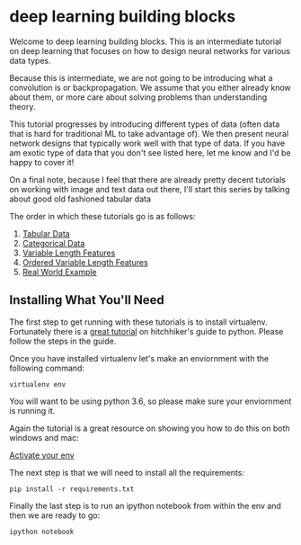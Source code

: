 # deep learning building blocks

Welcome to deep learning building blocks. This is an intermediate tutorial on deep learning that focuses on how to design neural networks for various data types. 

Because this is intermediate, we are not going to be introducing what a convolution is or backpropagation. We assume that you either already know about them, or more care about solving problems than understanding theory. 

This tutorial progresses by introducing different types of data (often data that is hard for traditional ML to take advantage of). We then present neural network designs that typically work well with that type of data. If you have am exotic type of data that you don't see listed here, let me know and I'd be happy to cover it!

On a final note, because I feel that there are already pretty decent tutorials on working with image and text data out there, I'll start this series by talking about good old fashioned tabular data

The order in which these tutorials go is as follows:

1. [Tabular Data](https://github.com/knathanieltucker/deep-learning-building-blocks/blob/master/notebooks/Tabular%20Data.ipynb)
2. [Categorical Data](https://github.com/knathanieltucker/deep-learning-building-blocks/blob/master/notebooks/Categorical%20Data.ipynb)
3. [Variable Length Features](https://github.com/knathanieltucker/deep-learning-building-blocks/blob/master/notebooks/Variable%20Length%20Features.ipynb)
4. [Ordered Variable Length Features](https://github.com/knathanieltucker/deep-learning-building-blocks/blob/master/notebooks/Ordered%20Variable%20Length%20Features.ipynb)
5. [Real World Example](https://github.com/knathanieltucker/deep-learning-building-blocks/blob/master/notebooks/Real%20World%20Example.ipynb)

## Installing What You'll Need

The first step to get running with these tutorials is to install virtualenv. Fortunately there is a [great tutorial](https://docs.python-guide.org/dev/virtualenvs/#lower-level-virtualenv) on hitchhiker's guide to python. Please follow the steps in the guide.

Once you have installed virtualenv let's make an enviornment with the following command:

`virtualenv env`

You will want to be using python 3.6, so please make sure your enviornment is running it.

Again the tutorial is a great resource on showing you how to do this on both windows and mac:

[Activate your env](https://docs.python-guide.org/dev/virtualenvs/#lower-level-virtualenv)

The next step is that we will need to install all the requirements:

`pip install -r requirements.txt`

Finally the last step is to run an ipython notebook from within the env and then we are ready to go:

`ipython notebook`

